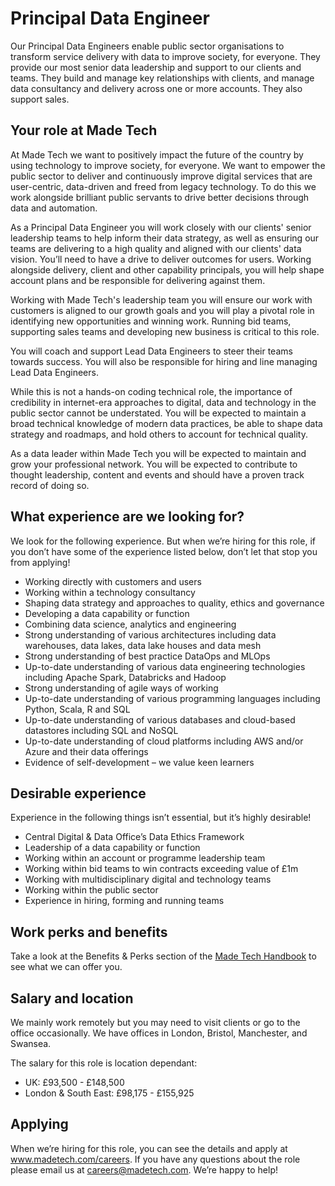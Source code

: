 # Principal Data Engineer

Our Principal Data Engineers enable public sector organisations to transform service delivery with data to improve society, for everyone. They provide our most senior data leadership and support to our clients and teams. They build and manage key relationships with clients, and manage data consultancy and delivery across one or more accounts. They also support sales.

## Your role at Made Tech

At Made Tech we want to positively impact the future of the country by using technology to improve society, for everyone. We want to empower the public sector to deliver and continuously improve digital services that are user-centric, data-driven and freed from legacy technology. To do this we work alongside brilliant public servants to drive better decisions through data and automation.

As a Principal Data Engineer you will work closely with our clients' senior leadership teams to help inform their data strategy, as well as ensuring our teams are delivering to a high quality and aligned with our clients' data vision. You’ll need to have a drive to deliver outcomes for users. Working alongside delivery, client and other capability principals, you will help shape account plans and be responsible for delivering against them.

Working with Made Tech's leadership team you will ensure our work with customers is aligned to our growth goals and you will play a pivotal role in identifying new opportunities and winning work. Running bid teams, supporting sales teams and developing new business is critical to this role.

You will coach and support Lead Data Engineers to steer their teams towards success. You will also be responsible for hiring and line managing Lead Data Engineers.

While this is not a hands-on coding technical role, the importance of credibility in internet-era approaches to digital, data and technology in the public sector cannot be understated. You will be expected to maintain a broad technical knowledge of modern data practices, be able to shape data strategy and roadmaps, and hold others to account for technical quality. 

As a data leader within Made Tech you will be expected to maintain and grow your professional network. You will be expected to contribute to thought leadership, content and events and should have a proven track record of doing so.

## What experience are we looking for?

We look for the following experience. But when we’re hiring for this role, if you don’t have some of the experience listed below, don’t let that stop you from applying! 

- Working directly with customers and users
- Working within a technology consultancy
- Shaping data strategy and approaches to quality, ethics and governance
- Developing a data capability or function
- Combining data science, analytics and engineering
- Strong understanding of various architectures including data warehouses, data lakes, data lake houses and data mesh
- Strong understanding of best practice DataOps and MLOps
- Up-to-date understanding of various data engineering technologies including Apache Spark, Databricks and Hadoop
- Strong understanding of agile ways of working
- Up-to-date understanding of various programming languages including Python, Scala, R and SQL
- Up-to-date understanding of various databases and cloud-based datastores including SQL and NoSQL
- Up-to-date understanding of cloud platforms including AWS and/or Azure and their data offerings
- Evidence of self-development – we value keen learners

## Desirable experience

Experience in the following things isn’t essential, but it’s highly desirable!

- Central Digital & Data Office’s Data Ethics Framework
- Leadership of a data capability or function
- Working within an account or programme leadership team
- Working within bid teams to win contracts exceeding value of £1m
- Working with multidisciplinary digital and technology teams
- Working within the public sector
- Experience in hiring, forming and running teams

## Work perks and benefits

Take a look at the Benefits & Perks section of the [Made Tech Handbook](https://github.com/madetech/handbook)
 to see what we can offer you. 

## Salary and location

We mainly work remotely but you may need to visit clients or go to the office occasionally. We have offices in London, Bristol, Manchester, and Swansea. 

The salary for this role is location dependant:

- UK: £93,500 - £148,500
- London & South East: £98,175 - £155,925

## Applying

When we’re hiring for this role, you can see the details and apply at www.madetech.com/careers. If you have any questions about the role please email us at [careers@madetech.com](mailto:careers@madetech.com). We’re happy to help!
